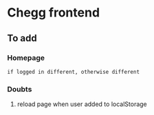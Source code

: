 # Chegg frontend

## To add

### Homepage

    if logged in different, otherwise different

### Doubts

1. reload page when user added to localStorage
